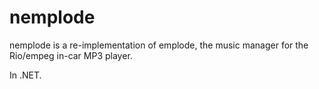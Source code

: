 nemplode
========

nemplode is a re-implementation of emplode, the music manager for the Rio/empeg in-car MP3 player.

In .NET.

